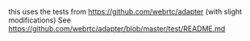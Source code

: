 this uses the tests from https://github.com/webrtc/adapter (with slight modifications)
See https://github.com/webrtc/adapter/blob/master/test/README.md
